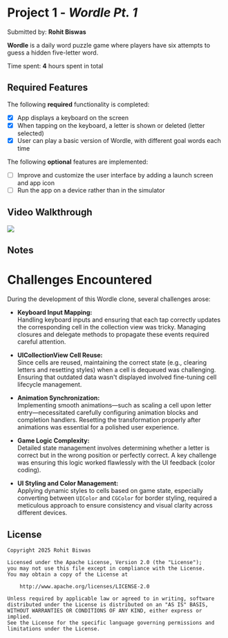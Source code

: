# Project 1 - *Wordle Pt. 1*

Submitted by: **Rohit Biswas**

**Wordle** is a daily word puzzle game where players have six attempts to guess a hidden five-letter word. 

Time spent: **4** hours spent in total

## Required Features

The following **required** functionality is completed:

- [X] App displays a keyboard on the screen
- [X] When tapping on the keyboard, a letter is shown or deleted (letter selected)
- [X] User can play a basic version of Wordle, with different goal words each time

The following **optional** features are implemented:

- [ ] Improve and customize the user interface by adding a launch screen and app icon
- [ ] Run the app on a device rather than in the simulator

## Video Walkthrough

<div>
    <a href="https://www.loom.com/share/5ae35495b8a14d37b97f4442bde858c8">
      <img style="max-width:300px;" src="https://cdn.loom.com/sessions/thumbnails/5ae35495b8a14d37b97f4442bde858c8-ad74b66e14f8489e-full-play.gif">
    </a>
  </div>


## Notes

# Challenges Encountered

During the development of this Wordle clone, several challenges arose:

- **Keyboard Input Mapping:**  
  Handling keyboard inputs and ensuring that each tap correctly updates the corresponding cell in the collection view was tricky. Managing closures and delegate methods to propagate these events required careful attention.

- **UICollectionView Cell Reuse:**  
  Since cells are reused, maintaining the correct state (e.g., clearing letters and resetting styles) when a cell is dequeued was challenging. Ensuring that outdated data wasn't displayed involved fine-tuning cell lifecycle management.

- **Animation Synchronization:**  
  Implementing smooth animations—such as scaling a cell upon letter entry—necessitated carefully configuring animation blocks and completion handlers. Resetting the transformation properly after animations was essential for a polished user experience.

- **Game Logic Complexity:**  
  Detailed state management involves determining whether a letter is correct but in the wrong position or perfectly correct. A key challenge was ensuring this logic worked flawlessly with the UI feedback (color coding).

- **UI Styling and Color Management:**  
  Applying dynamic styles to cells based on game state, especially converting between `UIColor` and `CGColor` for border styling, required a meticulous approach to ensure consistency and visual clarity across different devices.

## License

    Copyright 2025 Rohit Biswas

    Licensed under the Apache License, Version 2.0 (the "License");
    you may not use this file except in compliance with the License.
    You may obtain a copy of the License at

        http://www.apache.org/licenses/LICENSE-2.0

    Unless required by applicable law or agreed to in writing, software
    distributed under the License is distributed on an "AS IS" BASIS,
    WITHOUT WARRANTIES OR CONDITIONS OF ANY KIND, either express or implied.
    See the License for the specific language governing permissions and
    limitations under the License.
